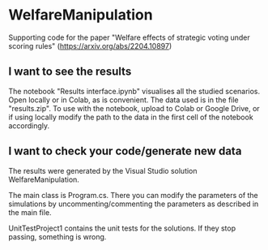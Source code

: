 # WelfareManipulation
Supporting code for the paper "Welfare effects of strategic voting under scoring rules"
(https://arxiv.org/abs/2204.10897)

## I want to see the results
The notebook "Results interface.ipynb" visualises all the studied scenarios. Open locally or in Colab, as is convenient. The data used is in the file "results.zip". To use with the notebook, upload to Colab or Google Drive, or if using locally modify the path to the data in the first cell of the notebook accordingly.

## I want to check your code/generate new data
The results were generated by the Visual Studio solution WelfareManipulation.

The main class is Program.cs. There you can modify the parameters of the simulations by uncommenting/commenting the parameters as described in the main file.

UnitTestProject1 contains the unit tests for the solutions. If they stop passing, something is wrong.
